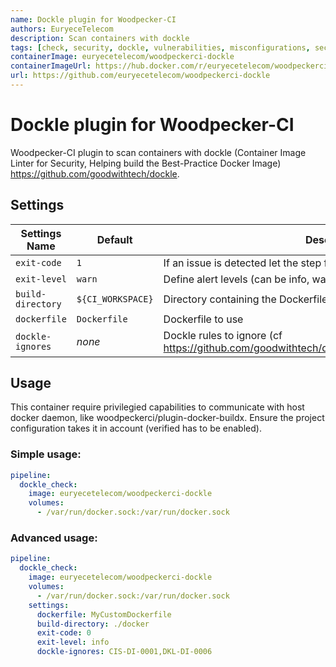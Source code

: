 ```yaml
---
name: Dockle plugin for Woodpecker-CI
authors: EuryeceTelecom
description: Scan containers with dockle
tags: [check, security, dockle, vulnerabilities, misconfigurations, secrets]
containerImage: euryecetelecom/woodpeckerci-dockle
containerImageUrl: https://hub.docker.com/r/euryecetelecom/woodpeckerci-dockle
url: https://github.com/euryecetelecom/woodpeckerci-dockle
---
```



# Dockle plugin for Woodpecker-CI

Woodpecker-CI plugin to scan containers with dockle (Container Image Linter for Security, Helping build the Best-Practice Docker Image) https://github.com/goodwithtech/dockle.


## Settings

| Settings Name             | Default               | Description
| --------------------------| --------------------- | --------------------------------------------
| `exit-code`               | `1`                   | If an issue is detected let the step fail
| `exit-level`              | `warn`                | Define alert levels (can be info, warn or fatal)
| `build-directory`         | `${CI_WORKSPACE}`     | Directory containing the Dockerfile to use to build the container
| `dockerfile`              | `Dockerfile`          | Dockerfile to use
| `dockle-ignores`          | *none*                | Dockle rules to ignore (cf https://github.com/goodwithtech/dockle/blob/master/CHECKPOINT.md)


## Usage

This container require privilegied capabilities to communicate with host docker daemon, like woodpeckerci/plugin-docker-buildx. Ensure the project configuration takes it in account (verified has to be enabled).

### Simple usage:

```yml
pipeline:
  dockle_check:
    image: euryecetelecom/woodpeckerci-dockle
    volumes:
      - /var/run/docker.sock:/var/run/docker.sock
```

### Advanced usage:

```yml
pipeline:
  dockle_check:
    image: euryecetelecom/woodpeckerci-dockle
    volumes:
      - /var/run/docker.sock:/var/run/docker.sock
    settings:
      dockerfile: MyCustomDockerfile
      build-directory: ./docker
      exit-code: 0
      exit-level: info
      dockle-ignores: CIS-DI-0001,DKL-DI-0006
```
